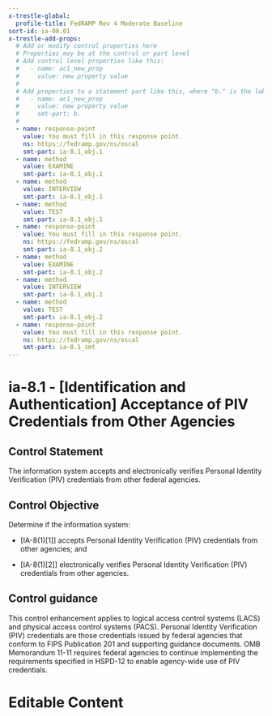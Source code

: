 ```yaml
---
x-trestle-global:
  profile-title: FedRAMP Rev 4 Moderate Baseline
sort-id: ia-08.01
x-trestle-add-props:
  # Add or modify control properties here
  # Properties may be at the control or part level
  # Add control level properties like this:
  #   - name: ac1_new_prop
  #     value: new property value
  #
  # Add properties to a statement part like this, where "b." is the label of the target statement part
  #   - name: ac1_new_prop
  #     value: new property value
  #     smt-part: b.
  #
  - name: response-point
    value: You must fill in this response point.
    ns: https://fedramp.gov/ns/oscal
    smt-part: ia-8.1_obj.1
  - name: method
    value: EXAMINE
    smt-part: ia-8.1_obj.1
  - name: method
    value: INTERVIEW
    smt-part: ia-8.1_obj.1
  - name: method
    value: TEST
    smt-part: ia-8.1_obj.1
  - name: response-point
    value: You must fill in this response point.
    ns: https://fedramp.gov/ns/oscal
    smt-part: ia-8.1_obj.2
  - name: method
    value: EXAMINE
    smt-part: ia-8.1_obj.2
  - name: method
    value: INTERVIEW
    smt-part: ia-8.1_obj.2
  - name: method
    value: TEST
    smt-part: ia-8.1_obj.2
  - name: response-point
    value: You must fill in this response point.
    ns: https://fedramp.gov/ns/oscal
    smt-part: ia-8.1_smt
---
```


# ia-8.1 - \[Identification and Authentication\] Acceptance of PIV Credentials from Other Agencies

## Control Statement

The information system accepts and electronically verifies Personal Identity Verification (PIV) credentials from other federal agencies.

## Control Objective

Determine if the information system:

- \[IA-8(1)[1]\] accepts Personal Identity Verification (PIV) credentials from other agencies; and

- \[IA-8(1)[2]\] electronically verifies Personal Identity Verification (PIV) credentials from other agencies.

## Control guidance

This control enhancement applies to logical access control systems (LACS) and physical access control systems (PACS). Personal Identity Verification (PIV) credentials are those credentials issued by federal agencies that conform to FIPS Publication 201 and supporting guidance documents. OMB Memorandum 11-11 requires federal agencies to continue implementing the requirements specified in HSPD-12 to enable agency-wide use of PIV credentials.

# Editable Content

<!-- Make additions and edits below -->
<!-- The above represents the contents of the control as received by the profile, prior to additions. -->
<!-- If the profile makes additions to the control, they will appear below. -->
<!-- The above markdown may not be edited but you may edit the content below, and/or introduce new additions to be made by the profile. -->
<!-- If there is a yaml header at the top, parameter values may be edited. Use --set-parameters to incorporate the changes during assembly. -->
<!-- The content here will then replace what is in the profile for this control, after running profile-assemble. -->
<!-- The added parts in the profile for this control are below.  You may edit them and/or add new ones. -->
<!-- Each addition must have a heading either of the form ## Control my_addition_name -->
<!-- or ## Part a. (where the a. refers to one of the control statement labels.) -->
<!-- "## Control" parts are new parts added after the statement part. -->
<!-- "## Part" parts are new parts added into the top-level statement part with that label. -->
<!-- Subparts may be added with nested hash levels of the form ### My Subpart Name -->
<!-- underneath the parent ## Control or ## Part being added -->
<!-- See https://ibm.github.io/compliance-trestle/tutorials/ssp_profile_catalog_authoring/ssp_profile_catalog_authoring for guidance. -->
